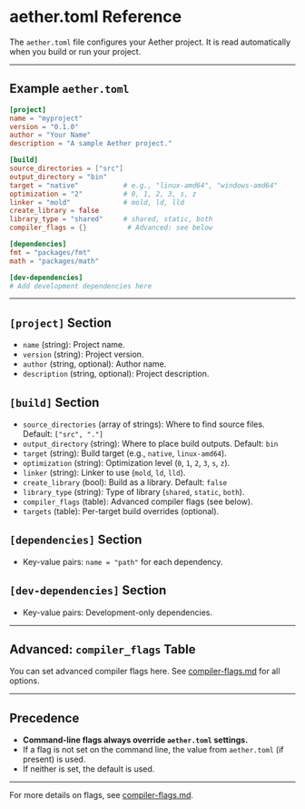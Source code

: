 # aether.toml Reference

The `aether.toml` file configures your Aether project. It is read automatically when you build or run your project.

---

## Example `aether.toml`

```toml
[project]
name = "myproject"
version = "0.1.0"
author = "Your Name"
description = "A sample Aether project."

[build]
source_directories = ["src"]
output_directory = "bin"
target = "native"           # e.g., "linux-amd64", "windows-amd64"
optimization = "2"          # 0, 1, 2, 3, s, z
linker = "mold"             # mold, ld, lld
create_library = false
library_type = "shared"     # shared, static, both
compiler_flags = {}          # Advanced: see below

[dependencies]
fmt = "packages/fmt"
math = "packages/math"

[dev-dependencies]
# Add development dependencies here
```

---

## `[project]` Section
- `name` (string): Project name.
- `version` (string): Project version.
- `author` (string, optional): Author name.
- `description` (string, optional): Project description.

## `[build]` Section
- `source_directories` (array of strings): Where to find source files. Default: `["src", "."]`
- `output_directory` (string): Where to place build outputs. Default: `bin`
- `target` (string): Build target (e.g., `native`, `linux-amd64`).
- `optimization` (string): Optimization level (`0`, `1`, `2`, `3`, `s`, `z`).
- `linker` (string): Linker to use (`mold`, `ld`, `lld`).
- `create_library` (bool): Build as a library. Default: `false`
- `library_type` (string): Type of library (`shared`, `static`, `both`).
- `compiler_flags` (table): Advanced compiler flags (see below).
- `targets` (table): Per-target build overrides (optional).

## `[dependencies]` Section
- Key-value pairs: `name = "path"` for each dependency.

## `[dev-dependencies]` Section
- Key-value pairs: Development-only dependencies.

---

## Advanced: `compiler_flags` Table
You can set advanced compiler flags here. See [compiler-flags.md](./compiler-flags.md) for all options.

---

## Precedence
- **Command-line flags always override `aether.toml` settings.**
- If a flag is not set on the command line, the value from `aether.toml` (if present) is used.
- If neither is set, the default is used.

---

For more details on flags, see [compiler-flags.md](./compiler-flags.md). 